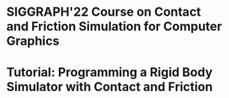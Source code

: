 # SIGGRAPH'22 Course on Contact and Friction Simulation for Computer Graphics
#  Tutorial: Programming a Rigid Body Simulator with Contact and Friction
